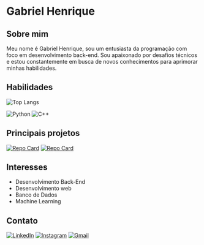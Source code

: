 # Gabriel Henrique

## Sobre mim
Meu nome é Gabriel Henrique, sou um entusiasta da programação com foco em desenvolvimento back-end. Sou apaixonado por desafios técnicos e estou constantemente em busca de novos conhecimentos para aprimorar minhas habilidades.
## Habilidades

![Top Langs](https://github-readme-stats-git-masterrstaa-rickstaa.vercel.app/api/top-langs/?username=ProGabrielH&layout=compact&bg_color=000&border_color=30A3DC&title_color=E94D5F&text_color=FFF)

![Python](https://img.shields.io/badge/Python-000?style=for-the-badge&logo=python) ![C++](https://img.shields.io/badge/C%2B%2B-000?style=for-the-badge&logo=c%2B%2B&logoColor=00599C)
## Principais projetos
[![Repo Card](https://github-readme-stats.vercel.app/api/pin/?username=ProGabrielH&repo=CursoEmVideo-Python3&bg_color=000&border_color=30A3DC&show_icons=true&icon_color=30A3DC&title_color=E94D5F&text_color=FFF)](https://github.com/ProGabrielH/CursoEmVideo-Python3)
[![Repo Card](https://github-readme-stats.vercel.app/api/pin/?username=ProGabrielH&repo=TheHuxley-Exercicios&bg_color=000&border_color=30A3DC&show_icons=true&icon_color=30A3DC&title_color=E94D5F&text_color=FFF)](https://github.com/ProGabrielH/TheHuxley-Exercicios)

## Interesses
- Desenvolvimento Back-End
- Desenvolvimento web
- Banco de Dados
- Machine Learning

## Contato
[![LinkedIn](https://img.shields.io/badge/LinkedIn-000?style=for-the-badge&logo=linkedin&logoColor=0E76A8)](https://www.linkedin.com/in/progabriel/) [![Instagram](https://img.shields.io/badge/Instagram-000?style=for-the-badge&logo=instagram)](https://www.instagram.com/gabriel_cfgm/) [![Gmail](https://img.shields.io/badge/Gmail-000?style=for-the-badge&logo=Gmail)](mailto:progabrielhenri@gmail.com)
